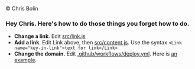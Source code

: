 ©️ Chris Bolin

### Hey Chris. Here's how to do those things you forget how to do.

- **Change a link**. Edit [src/link.js](https://github.com/chrisbolin/chrisbolin.github.io/blob/master/src/link.js)
- **Add a link**. Edit Link above, then [src/content.js](https://github.com/chrisbolin/chrisbolin.github.io/blob/master/src/content.js). Use the syntax `<Link name="key-in-link">text for link</Link>`
- **Change the domain.** Edit [.github/workflows/deploy.yml](https://github.com/chrisbolin/chrisbolin.github.io/blob/master/.github/workflows/deploy.yml). Here is [an example](https://github.com/chrisbolin/chrisbolin.github.io/blob/84188719be325667820711c5e2f8deeb79ccd46b/.github/workflows/deploy.yml#L34).
